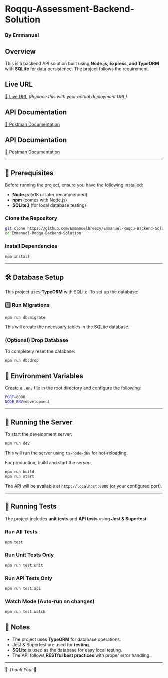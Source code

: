 # Roqqu-Assessment-Backend-Solution

### By Emmanuel

## Overview

This is a backend API solution built using **Node.js, Express, and TypeORM** with **SQLite** for data persistence. The project follows the requirement.

## Live URL

[🚀 Live URL](#) *(Replace this with your actual deployment URL)*

## API Documentation

[📄 Postman Documentation](https://documenter.getpostman.com/view/18783154/2sAYdkJ9qZ)

## API Documentation

[📄 Postman Documentation](https://documenter.getpostman.com/view/18783154/2sAYdkJ9qZ)

---

## 📌 Prerequisites

Before running the project, ensure you have the following installed:

- **Node.js** (v18 or later recommended)
- **npm** (comes with Node.js)
- **SQLite3** (for local database testing)

### Clone the Repository

```sh
git clone https://github.com/Emmanuelbreezy/Emmanuel-Roqqu-Backend-Solution
cd Emmanuel-Roqqu-Backend-Solution
```

### Install Dependencies

```sh
npm install
```

---

## 🛠️ Database Setup

This project uses **TypeORM** with SQLite. To set up the database:

### 1️⃣ Run Migrations

```sh
npm run db:migrate
```

This will create the necessary tables in the SQLite database.

### (Optional) Drop Database

To completely reset the database:

```sh
npm run db:drop
```

## 📌 Environment Variables

Create a `.env` file in the root directory and configure the following:

```sh
PORT=8000
NODE_ENV=development
```

---

## 🚀 Running the Server

To start the development server:

```sh
npm run dev
```

This will run the server using `ts-node-dev` for hot-reloading.

For production, build and start the server:

```sh
npm run build
npm run start
```

The API will be available at `http://localhost:8000` (or your configured port).

---

## 🧪 Running Tests

The project includes **unit tests** and **API tests** using **Jest & Supertest**.

### Run All Tests

```sh
npm test
```

### Run Unit Tests Only

```sh
npm run test:unit
```

### Run API Tests Only

```sh
npm run test:api
```

### Watch Mode (Auto-run on changes)

```sh
npm run test:watch
```

## 📌 Notes

- The project uses **TypeORM** for database operations.
- Jest & Supertest are used for **testing**.
- **SQLite** is used as the database for easy local testing.
- The API follows **RESTful best practices** with proper error handling.

---

🎯 *Thank You!* 🚀



